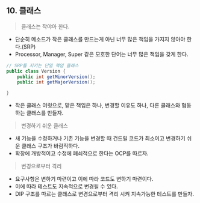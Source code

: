## 10. 클래스

> 클래스는 작야아 한다.

- 단순히 메소드가 작은 클래스를 만드는게 아닌 너무 많은 책임을 가지지 않아야 한다.(SRP)
- Processor, Manager, Super 같은 모호한 단어는 너무 많은 책임을 갖게 한다.

```java
// SRP를 지키는 단일 책임 클래스 
public class Version {
    public int getMinorVersion();
    public int getMajorVersion();

}
```

- 작은 클래스 여럿으로, 맡은 책임은 하나, 변경할 이유도 하나, 다른 클래스와 협동하는 클래스를 만들자.

> 변경하기 쉬운 클래스
 
- 새 기능을 수정하거나 기존 기능을 변경할 때 건드릴 코드가 최소이고 변경하기 쉬운 클래스 구조가 바람직하다.
- 확장에 개방적이고 수정에 폐쇠적으로 한다는 OCP를 따르자.

> 변경으로부터 격리

- 요구사항은 변하기 마련이고 이에 따라 코드도 변하기 마련이다.
- 이에 따라 테스트도 지속적으로 변경될 수 있다.
- DIP 구조를 따르는 클래스로 변경으로부터 격리 시켜 지속가능한 테스트를 만들자.
